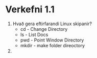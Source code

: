 # Verkefni 1.1

1. Hvað gera eftirfarandi Linux skipanir?
    * cd - Change Directory
    * ls - List Docs
    * pwd - Point Window Directory
    * mkdir - make  folder direoctory
2. 